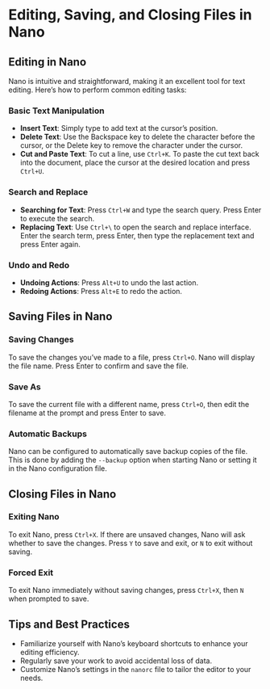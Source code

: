 # Editing, Saving, and Closing Files in Nano

## **Editing in Nano**

Nano is intuitive and straightforward, making it an excellent tool for text editing. Here’s how to perform common editing tasks:

### Basic Text Manipulation
- **Insert Text**: Simply type to add text at the cursor’s position.
- **Delete Text**: Use the Backspace key to delete the character before the cursor, or the Delete key to remove the character under the cursor.
- **Cut and Paste Text**: To cut a line, use `Ctrl+K`. To paste the cut text back into the document, place the cursor at the desired location and press `Ctrl+U`.

### Search and Replace
- **Searching for Text**: Press `Ctrl+W` and type the search query. Press Enter to execute the search.
- **Replacing Text**: Use `Ctrl+\` to open the search and replace interface. Enter the search term, press Enter, then type the replacement text and press Enter again.

### Undo and Redo
- **Undoing Actions**: Press `Alt+U` to undo the last action.
- **Redoing Actions**: Press `Alt+E` to redo the action.

## **Saving Files in Nano**

### Saving Changes
To save the changes you’ve made to a file, press `Ctrl+O`. Nano will display the file name. Press Enter to confirm and save the file.

### Save As
To save the current file with a different name, press `Ctrl+O`, then edit the filename at the prompt and press Enter to save.

### Automatic Backups
Nano can be configured to automatically save backup copies of the file. This is done by adding the `--backup` option when starting Nano or setting it in the Nano configuration file.

## **Closing Files in Nano**

### Exiting Nano
To exit Nano, press `Ctrl+X`. If there are unsaved changes, Nano will ask whether to save the changes. Press `Y` to save and exit, or `N` to exit without saving.

### Forced Exit
To exit Nano immediately without saving changes, press `Ctrl+X`, then `N` when prompted to save.

## Tips and Best Practices
- Familiarize yourself with Nano’s keyboard shortcuts to enhance your editing efficiency.
- Regularly save your work to avoid accidental loss of data.
- Customize Nano’s settings in the `nanorc` file to tailor the editor to your needs.
